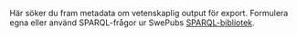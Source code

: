   
Här söker du fram metadata om vetenskaplig output för export.  Formulera egna eller använd SPARQL-frågor ur SwePubs [SPARQL-bibliotek](https://github.com/libris/swepub-sparql). 
   
  
